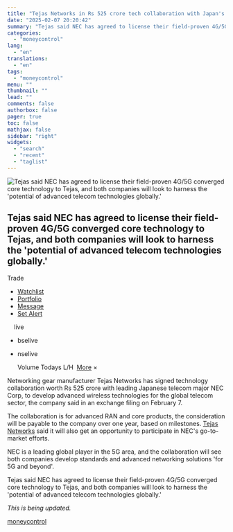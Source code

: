 ```yaml
---
title: "Tejas Networks in Rs 525 crore tech collaboration with Japan's NEC for global telecom market"
date: "2025-02-07 20:20:42"
summary: "Tejas said NEC has agreed to license their field-proven 4G/5G converged core technology to Tejas, and both companies will look to harness the 'potential of advanced telecom technologies globally.' Trade Watchlist Portfolio Message Set Alert livebselivenselive Volume Todays L/H More × Networking gear manufacturer Tejas Networks has signed technology collaboration..."
categories:
  - "moneycontrol"
lang:
  - "en"
translations:
  - "en"
tags:
  - "moneycontrol"
menu: ""
thumbnail: ""
lead: ""
comments: false
authorbox: false
pager: true
toc: false
mathjax: false
sidebar: "right"
widgets:
  - "search"
  - "recent"
  - "taglist"
---
```


![Tejas said NEC has agreed to license their field-proven 4G/5G converged core technology to Tejas, and both companies will look to harness the 'potential of advanced telecom technologies globally.'](//stat1.moneycontrol.com/mcnews//images/grey_bg.gif "Tejas said NEC has agreed to license their field-proven 4G/5G converged core technology to Tejas, and both companies will look to harness the 'potential of advanced telecom technologies globally.'")

Tejas said NEC has agreed to license their field-proven 4G/5G converged core technology to Tejas, and both companies will look to harness the 'potential of advanced telecom technologies globally.'
----------------------------------------------------------------------------------------------------------------------------------------------------------------------------------------------------

  


  Trade

* [Watchlist](javascript:void(0);)
* [Portfolio](javascript:void(0);)
* [Message](javascript:void(0);)
* [Set Alert](javascript:void(0);)

      live

* bselive
* nselive

    Volume  Todays L/H    ![]()   [More](javascript:void(0))   × 

Networking gear manufacturer Tejas Networks has signed technology collaboration worth Rs 525 crore with leading Japanese telecom major NEC Corp, to develop advanced wireless technologies for the global telecom sector, the company said in an exchange filing on February 7.

The collaboration is for advanced RAN and core products, the consideration will be payable to the company over one year, based on milestones. [Tejas Networks](https://www.moneycontrol.com/india/stockpricequote/telecommunications-equipment/tejasnetworks/TN) said it will also get an opportunity to participate in NEC's go-to-market efforts.

NEC is a leading global player in the 5G area, and the collaboration will see both companies develop standards and advanced networking solutions 'for 5G and beyond'.

Tejas said NEC has agreed to license their field-proven 4G/5G converged core technology to Tejas, and both companies will look to harness the 'potential of advanced telecom technologies globally.'

*This is being updated.*

[moneycontrol](https://www.moneycontrol.com/news/business/tejas-networks-in-rs-525-crore-tech-collaboration-with-japan-s-nec-for-global-telecom-market-12933930.html)
